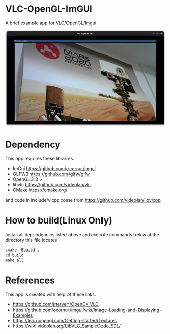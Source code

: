  VLC-OpenGL-ImGUI
======================================
A brief example app for VLC/OpenGL/Imgui

![ScreenShot](/doc/Screenshot.png)

# Dependency
This app requires these libraries.

* ImGui https://github.com/ocornut/imgui
* GLFW3 https://github.com/glfw/glfw
* OpenGL 3.3 >
* libvlc https://github.com/videolan/vlc
* CMake  https://cmake.org/

and code in include/vlcpp come from https://github.com/videolan/libvlcpp

# How to build(Linux Only)

Install all dependencies listed above and execute commands below at the directory this file locates

```sh:
cmake -Bbuild .
cd build
make all
```

# References
This app is created with help of these links.

- https://github.com/jrterven/OpenCV-VLC
- https://github.com/ocornut/imgui/wiki/Image-Loading-and-Displaying-Examples
- https://learnopengl.com/Getting-started/Textures
- https://wiki.videolan.org/LibVLC_SampleCode_SDL/